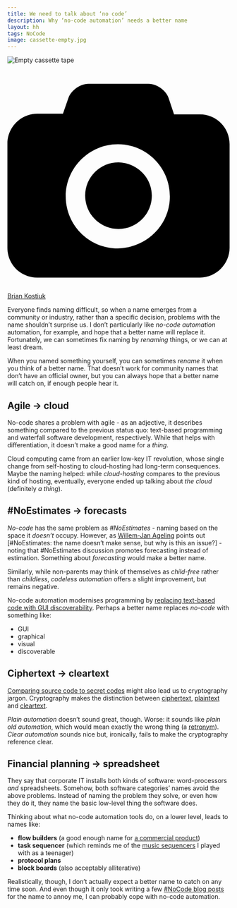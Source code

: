 ```yaml
---
title: We need to talk about ‘no code’
description: Why ‘no-code automation’ needs a better name
layout: hh
tags: NoCode
image: cassette-empty.jpg
---
```


![Empty cassette tape](cassette-empty.jpg)

<a class="unsplash" href="https://unsplash.com/photos/WZ43jnCeWOs" rel="noopener noreferrer" title="Photo by Brian Kostiuk"><span><svg xmlns="http://www.w3.org/2000/svg" viewBox="0 0 32 32"><title>unsplash-logo</title><path d="M20.8 18.1c0 2.7-2.2 4.8-4.8 4.8s-4.8-2.1-4.8-4.8c0-2.7 2.2-4.8 4.8-4.8 2.7.1 4.8 2.2 4.8 4.8zm11.2-7.4v14.9c0 2.3-1.9 4.3-4.3 4.3h-23.4c-2.4 0-4.3-1.9-4.3-4.3v-15c0-2.3 1.9-4.3 4.3-4.3h3.7l.8-2.3c.4-1.1 1.7-2 2.9-2h8.6c1.2 0 2.5.9 2.9 2l.8 2.4h3.7c2.4 0 4.3 1.9 4.3 4.3zm-8.6 7.5c0-4.1-3.3-7.5-7.5-7.5-4.1 0-7.5 3.4-7.5 7.5s3.3 7.5 7.5 7.5c4.2-.1 7.5-3.4 7.5-7.5z"></path></svg></span><span>Brian Kostiuk</span></a>

Everyone finds naming difficult, so when a name emerges from a community or industry, rather than a specific decision, problems with the name shouldn’t surprise us.
I don’t particularly like _no-code automation_ automation, for example, and hope that a better name will replace it.
Fortunately, we can sometimes fix naming by _renaming_ things, or we can at least dream.

When you named something yourself, you can sometimes _rename_ it when you think of a better name.
That doesn’t work for community names that don’t have an official owner, but you can always hope that a better name will catch on, if enough people hear it.

## Agile → cloud

No-code shares a problem with agile - as an adjective, it describes something compared to the previous status quo:
text-based programming and waterfall software development, respectively.
While that helps with differentiation, it doesn’t make a good name for a _thing_.

Cloud computing came from an earlier low-key IT revolution, whose single change from self-hosting to cloud-hosting had long-term consequences.
Maybe the naming helped: while _cloud-hosting_ compares to the previous kind of hosting, eventually, everyone ended up talking about _the cloud_ (definitely _a thing_).

## #NoEstimates → forecasts

_No-code_ has the same problem as _#NoEstimates_ - naming based on the space it _doesn’t_ occupy.
However, as [Willem-Jan Ageling](https://twitter.com/WJAgeling) points out
[#NoEstimates: the name doesn’t make sense, but why is this an issue?] -
noting that #NoEstimates discussion promotes forecasting instead of estimation.
Something about _forecasting_ would make a better name.

Similarly, while non-parents may think of themselves as _child-free_ rather than _childless_,
_codeless automation_ offers a slight improvement, but remains negative.

No-code automation modernises programming by 
[replacing text-based code with GUI discoverability](automation-without-secret-codes).
Perhaps a better name replaces _no-code_ with something like:

* GUI
* graphical
* visual
* discoverable

## Ciphertext → cleartext

[Comparing source code to secret codes](automation-without-secret-codes) might also lead us to cryptography jargon.
Cryptography makes the distinction between [ciphertext](https://en.wikipedia.org/wiki/Ciphertext),
[plaintext](https://en.wikipedia.org/wiki/Plaintext) and
[cleartext](https://simple.wikipedia.org/wiki/Cleartext).

_Plain automation_ doesn’t sound great, though.
Worse: it sounds like _plain old automation_, which would mean exactly the wrong thing (a 
[retronym](https://en.wikipedia.org/wiki/Retronym)).
_Clear automation_ sounds nice but, ironically, fails to make the cryptography reference clear.

## Financial planning → spreadsheet

They say that corporate IT installs both kinds of software: word-processors _and_ spreadsheets.
Somehow, both software categories’ names avoid the above problems.
Instead of naming the problem they solve, or even how they do it, they name the basic low-level thing the software does.

Thinking about what no-code automation tools do, on a lower level, leads to names like:

* **flow builders** (a good enough name for [a commercial product](https://help.salesforce.com/articleView?id=flow_builder.htm&type=5))
* **task sequencer** (which reminds me of the [music sequencers](https://en.wikipedia.org/wiki/Music_sequencer) I played with as a teenager)
* **protocol plans**
* **block boards** (also acceptably alliterative)

Realistically, though, I don’t actually expect a better name to catch on any time soon.
And even though it only took writing a few [#NoCode blog posts](/tag/nocode) for the name to annoy me, I can probably cope with no-code automation.
